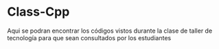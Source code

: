 # Class-Cpp
Aqui se podran encontrar los códigos vistos durante la clase de taller de tecnología para que sean consultados por los estudiantes
